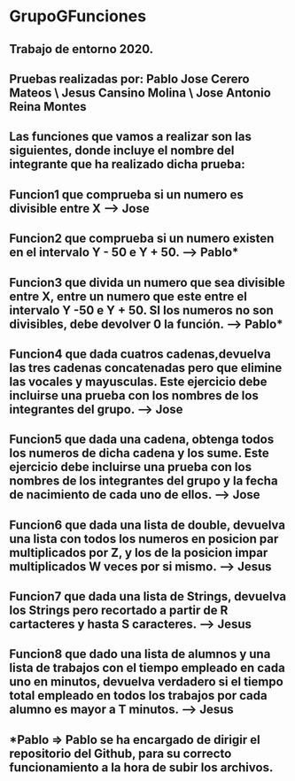 # GrupoGFunciones
Trabajo de entorno 2020.
-----------------------------------------------------------------------
Pruebas realizadas por: Pablo Jose Cerero Mateos \\ Jesus Cansino Molina \\ Jose Antonio Reina Montes
-------------------------------------------------------------------------

Las funciones que vamos a realizar son las siguientes, donde incluye el nombre del integrante que ha realizado dicha prueba:
-----------------------------------------------------------------------------------

Funcion1 que comprueba si un numero es divisible entre X  --> Jose
----------------------------------------------------------------------------
Funcion2 que comprueba si un numero existen en el intervalo Y - 50 e Y + 50. --> Pablo*
----------------------------------------------------------------------------
Funcion3 que divida un numero que sea divisible entre X, entre un numero que este entre el intervalo Y -50 e Y + 50. SI los numeros no son divisibles, debe devolver 0 la función. --> Pablo*
----------------------------------------------------------------------------
Funcion4 que dada cuatros cadenas,devuelva las tres cadenas concatenadas pero que elimine las vocales y mayusculas. Este ejercicio debe incluirse una prueba con los nombres de los integrantes del grupo. --> Jose
----------------------------------------------------------------------------
Funcion5 que dada una cadena, obtenga todos los numeros de dicha cadena y los sume. Este ejercicio debe incluirse una prueba con los nombres de los integrantes del grupo y la fecha de nacimiento de cada uno de ellos. --> Jose
----------------------------------------------------------------------------
Funcion6 que dada una lista de double, devuelva una lista con todos los numeros en posicion par multiplicados por Z, y los de la posicion impar multiplicados W veces por si mismo. --> Jesus
----------------------------------------------------------------------------
Funcion7 que dada una lista de Strings, devuelva los Strings pero recortado a partir de R cartacteres y hasta S caracteres. --> Jesus
----------------------------------------------------------------------------
Funcion8 que dado una lista de alumnos y una lista de trabajos con el tiempo empleado en cada uno en minutos, devuelva verdadero si el tiempo total empleado en todos los trabajos por cada alumno es mayor a T minutos. --> Jesus
----------------------------------------------------------------------------

*Pablo => Pablo se ha encargado de dirigir el repositorio del Github, para su correcto funcionamiento a la hora de subir los archivos.
----------------------------------------------------------------------------